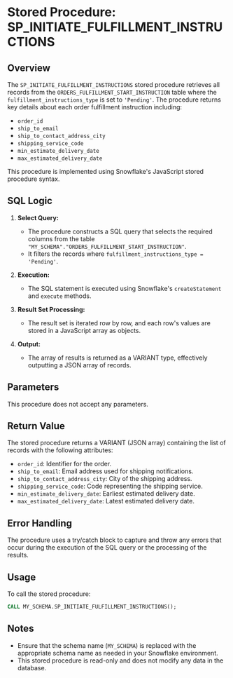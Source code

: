 # Stored Procedure: SP_INITIATE_FULFILLMENT_INSTRUCTIONS

## Overview
The `SP_INITIATE_FULFILLMENT_INSTRUCTIONS` stored procedure retrieves all records from the `ORDERS_FULFILLMENT_START_INSTRUCTION` table where the `fulfillment_instructions_type` is set to `'Pending'`. The procedure returns key details about each order fulfillment instruction including:

- `order_id`
- `ship_to_email`
- `ship_to_contact_address_city`
- `shipping_service_code`
- `min_estimate_delivery_date`
- `max_estimated_delivery_date`

This procedure is implemented using Snowflake's JavaScript stored procedure syntax.

## SQL Logic

1. **Select Query:**
   - The procedure constructs a SQL query that selects the required columns from the table `"MY_SCHEMA"."ORDERS_FULFILLMENT_START_INSTRUCTION"`.
   - It filters the records where `fulfillment_instructions_type = 'Pending'`.

2. **Execution:**
   - The SQL statement is executed using Snowflake's `createStatement` and `execute` methods.

3. **Result Set Processing:**
   - The result set is iterated row by row, and each row's values are stored in a JavaScript array as objects.

4. **Output:**
   - The array of results is returned as a VARIANT type, effectively outputting a JSON array of records.

## Parameters
This procedure does not accept any parameters.

## Return Value
The stored procedure returns a VARIANT (JSON array) containing the list of records with the following attributes:

- `order_id`: Identifier for the order.
- `ship_to_email`: Email address used for shipping notifications.
- `ship_to_contact_address_city`: City of the shipping address.
- `shipping_service_code`: Code representing the shipping service.
- `min_estimate_delivery_date`: Earliest estimated delivery date.
- `max_estimated_delivery_date`: Latest estimated delivery date.

## Error Handling
The procedure uses a try/catch block to capture and throw any errors that occur during the execution of the SQL query or the processing of the results.

## Usage
To call the stored procedure:

```sql
CALL MY_SCHEMA.SP_INITIATE_FULFILLMENT_INSTRUCTIONS();
```

## Notes
- Ensure that the schema name (`MY_SCHEMA`) is replaced with the appropriate schema name as needed in your Snowflake environment.
- This stored procedure is read-only and does not modify any data in the database.
